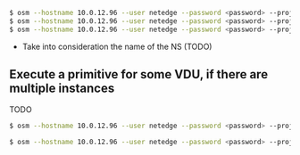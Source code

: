 ```bash
$ osm --hostname 10.0.12.96 --user netedge --password <password> --project netedge nfpkg-create k8s_cluster_vnf
$ osm --hostname 10.0.12.96 --user netedge --password <password> --project netedge nspkg-create k8s_cluster_ns
$ osm --hostname 10.0.12.96 --user netedge --password <password> --project netedge ns-create --ns_name k8s --nsd_name k8s_cluster_nsd --vim_account NETEDGE_MEC --config_file ns_params.yaml
```

 - Take into consideration the name of the NS (TODO)


## Execute a primitive for some VDU, if there are multiple instances
TODO

```bash
$ osm --hostname 10.0.12.96 --user netedge --password <password> --project netedge ns-action k8s --vnf_name 1 --vdu_id controller --action_name get-k8s-controller-info --wait
```

```bash
$ osm --hostname 10.0.12.96 --user netedge --password <password> --project netedge ns-action k8s --vnf_name 1 --vdu_id worker --vdu_count 1 --action_name join-k8s-workers --params_file join_k8s_workers_params.yaml --wait
```
